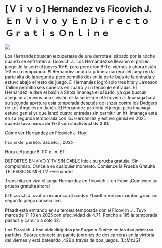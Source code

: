 # [Ｖｉｖｏ] Hernandez vs Ficovich J. Ｅｎ Ｖｉｖｏ ｙ Ｅｎ Ｄｉｒｅｃｔｏ Ｇｒａｔｉｓ Ｏｎｌｉｎｅ  
  
  
[![](https://i.imgur.com/qSNzIqt.png)](https://movie.rssnews.media/uqgrOvv.php)  
  
Los Hernandez buscan recuperarse de una derrota el sábado por la noche cuando se enfrenten al Ficovich J.. Los Hernandez se llevaron el primer juego de la serie el jueves 10-6, pero perdieron 8-1 el viernes y ahora están 1-3 en la temporada. El Hernandez anotó la primera carrera del juego en la parte alta de la segunda, pero permitió dos en la parte baja de la entrada y estuvo abajo el resto del juego. El Hernandez logró solo tres hits y Jameson Taillon permitió seis carreras en cuatro y un tercio de entradas. El Hernandez le dará el balón a Shota Imanaga el sábado, ya que buscan asegurar al menos una división de la serie con el Ficovich J.. Imanaga hará su segunda apertura esta temporada después de lanzar contra los Dodgers de Los Ángeles en Japón. El Hernandez perdería el juego, pero Imanaga estuvo genial ya que lanzó cuatro entradas sin permitir un hit. Imanaga está en su segunda temporada con los Hernandez y estuvo genial en 2025 cuando tuvo marca de 15-3 con efectividad de 2.91.

Cómo ver Hernandez en Ficovich J. Hoy:

Fecha del partido: Sábado, , 2025

Hora del juego: 8: 00 p. m. ET

DEPORTES EN VIVO Y TV SIN CABLE
Inicie su prueba gratuita. Sin compromiso. Cancela en cualquier momento.
Comience la Prueba Gratuita
TELEVISIÓN: MLB.TV -Hernandez

Transmita en vivo el juego Hernandez en Ficovich J. en Fubo: ¡Comience su prueba gratuita ahora! 

El Ficovich J. contrarrestará con Brandon Pfaadt mientras intentan ganar un segundo juego consecutivo.

Pfaadt está entrando en su tercera temporada con el Ficovich J.. Tuvo marca de 11-10 en 2025 con efectividad de 4.71. Ponchó a 185 la temporada pasada y caminó a solo 42.

Los Ficovich J. han sido dirigidos por Eugenio Suárez en los dos primeros partidos. Suárez conectó un par de jonrones de dos carreras en la victoria del viernes y está bateando .429 a través de dos juegos. [LbMzJG]